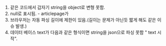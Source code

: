 1. 같은 코드에서 갑자기 string을 object로 변형 못함.
2. null로 표시됨. - articlepage가
3. 브라우저는 자동 파싱 길이에 제한이 있음.(길이는 문제가 아닌듯 짧게 해도 같은 이슈 발생.)
4. 데이터 베이스 text가 다음과 같은 형식이면 string을 json으로 파싱 못함
    "
    text 시작".